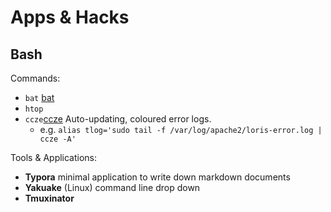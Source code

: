 # Apps & Hacks

## Bash
Commands:
* `bat` [bat](https://github.com/sharkdp/bat)
* `htop` 
* `ccze`[ccze](https://github.com/cornet/ccze) Auto-updating, coloured error logs. 
    * e.g. `alias tlog='sudo tail -f /var/log/apache2/loris-error.log | ccze -A'`

Tools & Applications:
* **Typora** minimal application to write down markdown documents
* **Yakuake** (Linux) command line drop down 
* **Tmuxinator**
 
